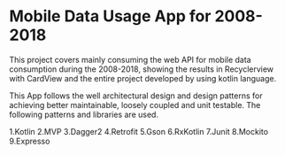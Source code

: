 # Mobile Data Usage App for 2008-2018

This project covers mainly consuming the web API for mobile data consumption during the 2008-2018, showing the results in Recyclerview with CardView and the entire project developed by using kotlin language.

This App follows the well architectural design and design patterns for achieving better maintainable, loosely coupled and unit testable. The following patterns and libraries are used.

1.Kotlin
2.MVP 
3.Dagger2
4.Retrofit
5.Gson
6.RxKotlin
7.Junit
8.Mockito
9.Expresso
